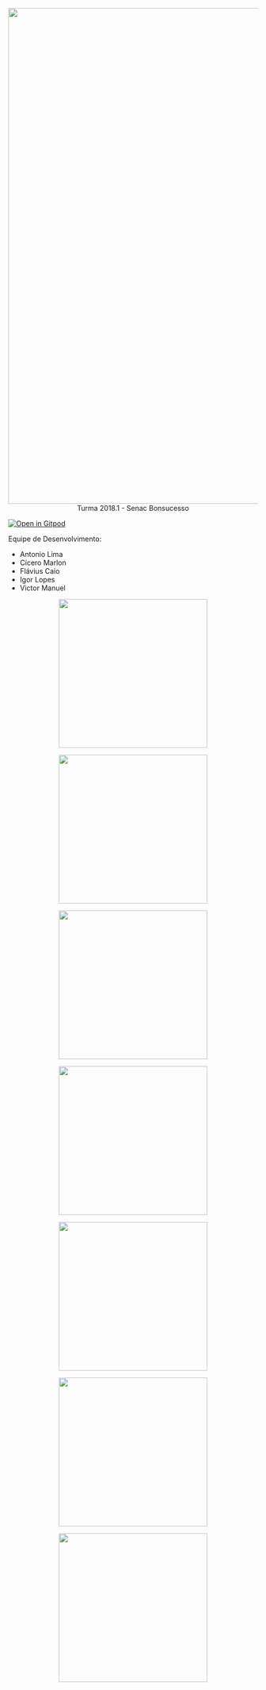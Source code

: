 <p align="center">
<img src="./src/assets/img/sobre.jpg"  height= 1000px width="1000px">
Turma 2018.1 - Senac Bonsucesso
</p>

[![Open in Gitpod](https://gitpod.io/button/open-in-gitpod.svg)](http://gitpod.io/#https://github.com/Victormbg/AllBuildingApp)
<br>


Equipe de Desenvolvimento:

- Antonio Lima
- Cícero Marlon
- Flávius Caio
- Igor Lopes
- Victor Manuel

<!-- Login -->
<p align="center">
<img src="./src/assets/img/login.png" width="300px"><br>
</p>

<!-- Cadastro -->
<p align="center">
<img src="./src/assets/img/loginCad.png" width="300px"><br>
</p>

<!-- Redefinir -->
<p align="center">
<img src="./src/assets/img/loginRed.png" width="300px"><br>
</p>

<!-- Destaque -->
<p align="center">
<img src="./src/assets/img/destaque.png" width="300px"><br>
</p>

<!-- Busca -->
<p align="center">
<img src="./src/assets/img/busca.png" width="300px"><br>
</p>

<!-- Perfil -->
<p align="center">
<img src="./src/assets/img/login.png" width="300px"><br>
</p>

<!-- Sobre -->
<p align="center">
<img src="./src/assets/img/Sobre.png" width="300px"><br>
</p>

